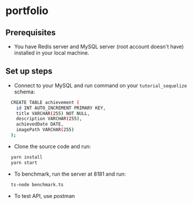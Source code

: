 # portfolio

## **Prerequisites**

- You have Redis server and MySQL server (root account doesn't have) installed in your local machine.

## **Set up steps**

- Connect to your MySQL and run command on your `tutorial_sequelize` schema:

```bash
  CREATE TABLE achievement (
    id INT AUTO_INCREMENT PRIMARY KEY,
    title VARCHAR(255) NOT NULL,
    description VARCHAR(255),
    achievedDate DATE,
    imagePath VARCHAR(255)
  );
```

- Clone the source code and run:

```bash
  yarn install
  yarn start
```

- To benchmark, run the server at 8181 and run:

```bash
  ts-node benchmark.ts
```

- To test API, use postman
